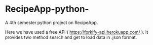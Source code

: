 # RecipeApp-python-
A 4th semester python project on RecipeApp.

Here we have used a free API ( https://forkify-api.herokuapp.com/ ).
It provides two method search and get to load data in .json format.
